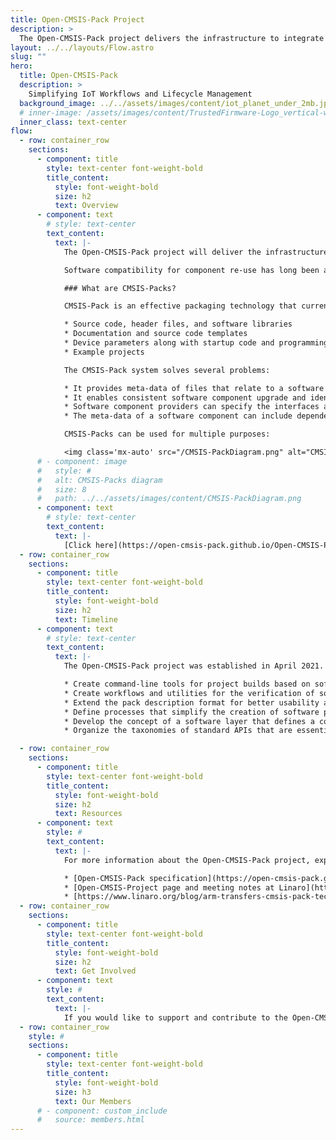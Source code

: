 ```yaml
---
title: Open-CMSIS-Pack Project
description: >
  The Open-CMSIS-Pack project delivers the infrastructure to integrate and manage software components and improve code reuse across microcontroller-based projects.
layout: ../../layouts/Flow.astro
slug: ""
hero:
  title: Open-CMSIS-Pack
  description: >
    Simplifying IoT Workflows and Lifecycle Management
  background_image: ../../assets/images/content/iot_planet_under_2mb.jpg
  # inner-image: /assets/images/content/TrustedFirmware-Logo_vertical-white.png
  inner_class: text-center
flow:
  - row: container_row
    sections:
      - component: title
        style: text-center font-weight-bold
        title_content:
          style: font-weight-bold
          size: h2
          text: Overview
      - component: text
        # style: text-center
        text_content:
          text: |-
            The Open-CMSIS-Pack project will deliver the infrastructure to integrate and manage software components and improve code reuse across embedded and IoT projects. The project is currently hosted and managed as an incubation project by Linaro in partnership with Arm, NXP and ST.

            Software compatibility for component re-use has long been a challenge in the microcontroller space, especially for the IoT, which is much more diverse at the hardware level compared to PCs or the data center. Open-CMSIS-Pack will remove this complexity, delivering a standard for software component packaging and related foundation tools for validation, distribution, integration, management, and maintenance.

            ### What are CMSIS-Packs?

            CMSIS-Pack is an effective packaging technology that currently supports close to 9,000 different microcontrollers. They provide a delivery mechanism for software components, device parameters, and evaluation board support. A Software Pack (file collection) includes:

            * Source code, header files, and software libraries
            * Documentation and source code templates
            * Device parameters along with startup code and programming algorithms
            * Example projects

            The CMSIS-Pack system solves several problems:

            * It provides meta-data of files that relate to a software component. All files that belong to a software component can be identified and information about the original provider is preserved.
            * It enables consistent software component upgrade and identifies incompatible configuration files that may be part of the user application.
            * Software component providers can specify the interfaces and relationship to other software components.
            * The meta-data of a software component can include dependency information for toolchains, devices, and processors which simplifies the integration into application programs.

            CMSIS-Packs can be used for multiple purposes:

            <img class='mx-auto' src="/CMSIS-PackDiagram.png" alt="CMSIS-Packs diagram" width='60%' height="300">
      # - component: image
      #   style: #
      #   alt: CMSIS-Packs diagram
      #   size: 8
      #   path: ../../assets/images/content/CMSIS-PackDiagram.png
      - component: text
        # style: text-center
        text_content:
          text: |-
            [Click here](https://open-cmsis-pack.github.io/Open-CMSIS-Pack-Spec/main/html/index.html) for further information about CMSIS-Packs.
  - row: container_row
    sections:
      - component: title
        style: text-center font-weight-bold
        title_content:
          style: font-weight-bold
          size: h2
          text: Timeline
      - component: text
        # style: text-center
        text_content:
          text: |-
            The Open-CMSIS-Pack project was established in April 2021. The roadmap is not finalized, but Linaro and project members expect to deliver the following:

            * Create command-line tools for project builds based on software packs
            * Create workflows and utilities for the verification of software packs
            * Extend the pack description format for better usability across the complete workflow
            * Define processes that simplify the creation of software packs from other sources, such as CMake based projects
            * Develop the concept of a software layer that defines a collection of pre-configured software components
            * Organize the taxonomies of standard APIs that are essential for re-useable software stacks

  - row: container_row
    sections:
      - component: title
        style: text-center font-weight-bold
        title_content:
          style: font-weight-bold
          size: h2
          text: Resources
      - component: text
        style: #
        text_content:
          text: |-
            For more information about the Open-CMSIS-Pack project, explore the links below

            * [Open-CMSIS-Pack specification](https://open-cmsis-pack.github.io/Open-CMSIS-Pack-Spec/main/html/index.html)
            * [Open-CMSIS-Project page and meeting notes at Linaro](https://linaro.atlassian.net/wiki/spaces/CMSIS/overview)
            * [https://www.linaro.org/blog/arm-transfers-cmsis-pack-technology-to-linaro/](https://www.linaro.org/blog/arm-transfers-cmsis-pack-technology-to-linaro/)
  - row: container_row
    sections:
      - component: title
        style: text-center font-weight-bold
        title_content:
          style: font-weight-bold
          size: h2
          text: Get Involved
      - component: text
        style: #
        text_content:
          text: |-
            If you would like to support and contribute to the Open-CMSIS-Pack project, please contact [us here](mailto:contact@linaro.org).
  - row: container_row
    style: #
    sections:
      - component: title
        style: text-center font-weight-bold
        title_content:
          style: font-weight-bold
          size: h3
          text: Our Members
      # - component: custom_include
      #   source: members.html
---
```

